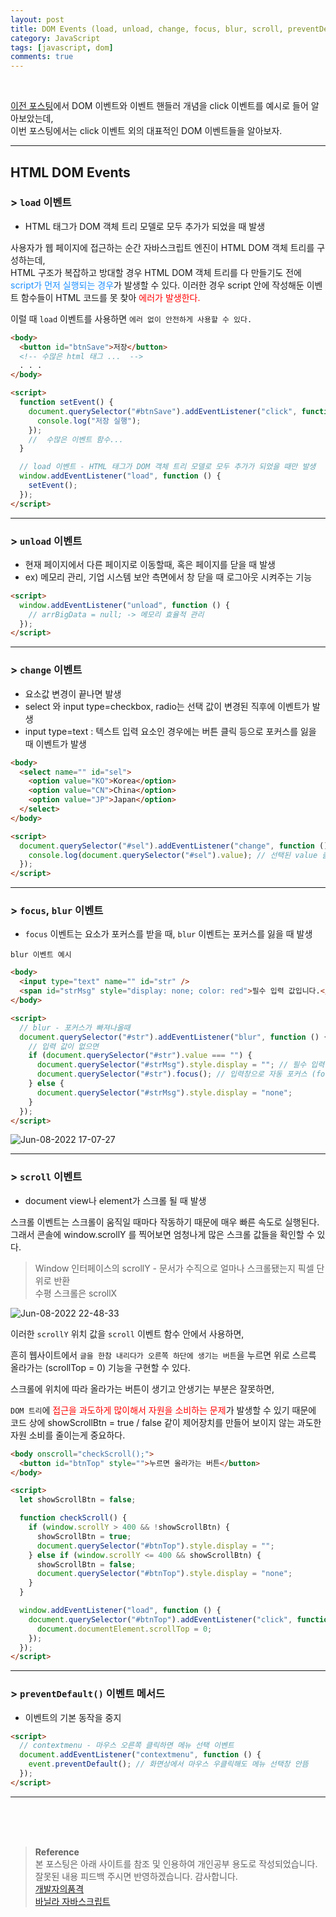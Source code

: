 ```yaml
---
layout: post
title: DOM Events (load, unload, change, focus, blur, scroll, preventDefault())
category: JavaScript
tags: [javascript, dom]
comments: true
---
```


<br>

[이전 포스팅](https://mojaeya.github.io/javascript/2022/05/15/domEvent-Handler/)에서 DOM 이벤트와 이벤트 핸들러 개념을 click 이벤트를 예시로 들어 알아보았는데,  
이번 포스팅에서는 click 이벤트 외의 대표적인 DOM 이벤트들을 알아보자.

---

## HTML DOM Events

### > `load` 이벤트

- HTML 태그가 DOM 객체 트리 모델로 모두 추가가 되었을 때 발생

사용자가 웹 페이지에 접근하는 순간 자바스크립트 엔진이 HTML DOM 객체 트리를 구성하는데,  
HTML 구조가 복잡하고 방대할 경우 HTML DOM 객체 트리를 다 만들기도 전에 <font color='#1E90FF'>script가 먼저 실행되는 경우</font>가 발생할 수 있다. 이러한 경우 script 안에 작성해둔 이벤트 함수들이 HTML 코드를 못 찾아 <font color='red'>에러가 발생한다.</font>

이럴 때 `load` 이벤트를 사용하면 `에러 없이 안전하게 사용할 수 있다.`

```html
<body>
  <button id="btnSave">저장</button>
  <!-- 수많은 html 태그 ...  -->
  . . .
</body>

<script>
  function setEvent() {
    document.querySelector("#btnSave").addEventListener("click", function () {
      console.log("저장 실행");
    });
    //  수많은 이벤트 함수...
  }

  // load 이벤트 - HTML 태그가 DOM 객체 트리 모델로 모두 추가가 되었을 때만 발생
  window.addEventListener("load", function () {
    setEvent();
  });
</script>
```

---

### > `unload` 이벤트

- 현재 페이지에서 다른 페이지로 이동할때, 혹은 페이지를 닫을 때 발생
- ex) 메모리 관리, 기업 시스템 보안 측면에서 창 닫을 때 로그아웃 시켜주는 기능

```html
<script>
  window.addEventListener("unload", function () {
    // arrBigData = null; -> 메모리 효율적 관리
  });
</script>
```

---

### > `change` 이벤트

- 요소값 변경이 끝나면 발생
- select 와 input type=checkbox, radio는 선택 값이 변경된 직후에 이벤트가 발생
- input type=text : 텍스트 입력 요소인 경우에는 버튼 클릭 등으로 포커스를 잃을 때 이벤트가 발생

```html
<body>
  <select name="" id="sel">
    <option value="KO">Korea</option>
    <option value="CN">China</option>
    <option value="JP">Japan</option>
  </select>
</body>

<script>
  document.querySelector("#sel").addEventListener("change", function () {
    console.log(document.querySelector("#sel").value); // 선택된 value 출력
  });
</script>
```

---

### > `focus`, `blur` 이벤트

- `focus` 이벤트는 요소가 포커스를 받을 때, `blur` 이벤트는 포커스를 잃을 때 발생

`blur 이벤트 예시`

```html
<body>
  <input type="text" name="" id="str" />
  <span id="strMsg" style="display: none; color: red">필수 입력 값입니다.</span>
</body>

<script>
  // blur - 포커스가 빠져나올때
  document.querySelector("#str").addEventListener("blur", function () {
    // 입력 값이 없으면
    if (document.querySelector("#str").value === "") {
      document.querySelector("#strMsg").style.display = ""; // 필수 입력 값입니다 -> 화면에 출력 후
      document.querySelector("#str").focus(); // 입력창으로 자동 포커스 (focus 이벤트와 무관한 메소드임)
    } else {
      document.querySelector("#strMsg").style.display = "none";
    }
  });
</script>
```

![Jun-08-2022
17-07-27](https://user-images.githubusercontent.com/76654131/172565495-62a43dbc-b966-42b0-8a9c-271fc81a228b.gif)

---

### > `scroll` 이벤트

- document view나 element가 스크롤 될 때 발생

스크롤 이벤트는 스크롤이 움직일 때마다 작동하기 때문에 매우 빠른 속도로 실행된다.  
그래서 콘솔에 window.scrollY 를 찍어보면 엄청나게 많은 스크롤 값들을 확인할 수 있다.

> Window 인터페이스의 scrollY - 문서가 수직으로 얼마나 스크롤됐는지 픽셀 단위로 반환  
> 수평 스크롤은 scrollX

![Jun-08-2022 22-48-33](https://user-images.githubusercontent.com/76654131/172633110-86217706-f164-44a8-90f7-14f6fbdace32.gif)

이러한 `scrollY` 위치 값을 `scroll` 이벤트 함수 안에서 사용하면,

흔히 웹사이트에서 `글을 한참 내리다가 오른쪽 하단에 생기는 버튼`을 누르면 위로 스르륵 올라가는 (scrollTop = 0) 기능을 구현할 수 있다.

스크롤에 위치에 따라 올라가는 버튼이 생기고 안생기는 부분은 잘못하면,

`DOM 트리`에 <font color='red'>접근을 과도하게 많이해서 자원을 소비하는 문제</font>가 발생할 수 있기 때문에 코드 상에 showScrollBtn = true / false 같이 제어장치를 만들어 보이지 않는 과도한 자원 소비를 줄이는게 중요하다.

```html
<body onscroll="checkScroll();">
  <button id="btnTop" style="">누르면 올라가는 버튼</button>
</body>

<script>
  let showScrollBtn = false;

  function checkScroll() {
    if (window.scrollY > 400 && !showScrollBtn) {
      showScrollBtn = true;
      document.querySelector("#btnTop").style.display = "";
    } else if (window.scrollY <= 400 && showScrollBtn) {
      showScrollBtn = false;
      document.querySelector("#btnTop").style.display = "none";
    }
  }

  window.addEventListener("load", function () {
    document.querySelector("#btnTop").addEventListener("click", function () {
      document.documentElement.scrollTop = 0;
    });
  });
</script>
```

---

### > `preventDefault()` 이벤트 메서드

- 이벤트의 기본 동작을 중지

```html
<script>
  // contextmenu - 마우스 오른쪽 클릭하면 메뉴 선택 이벤트
  document.addEventListener("contextmenu", function () {
    event.preventDefault(); // 화면상에서 마우스 우클릭해도 메뉴 선택창 안뜸
  });
</script>
```

---

  <br>
  <br>
  <br>

> **Reference**  
> 본 포스팅은 아래 사이트를 참조 및 인용하여 개인공부 용도로 작성되었습니다.  
> 잘못된 내용 피드백 주시면 반영하겠습니다. 감사합니다.  
> [개발자의품격](https://www.youtube.com/c/개발자의품격)  
> [바닐라 자바스크립트](http://www.yes24.com/Product/Goods/105608999)
